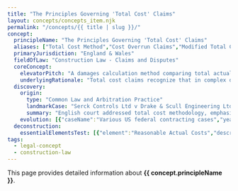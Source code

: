 ```yaml
---
title: "The Principles Governing 'Total Cost' Claims"
layout: concepts/concepts_item.njk
permalink: "/concepts/{{ title | slug }}/"
concept:
  principleName: "The Principles Governing 'Total Cost' Claims"
  aliases: ["Total Cost Method","Cost Overrun Claims","Modified Total Cost Claims"]
  primaryJurisdiction: "England & Wales"
  fieldOfLaw: "Construction Law - Claims and Disputes"
  coreConcept:
    elevatorPitch: "A damages calculation method comparing total actual project costs against total budgeted costs to establish loss, used when traditional cost build-up is impractical but requiring proof that excess costs resulted from compensable events rather than contractor inefficiency."
    underlyingRationale: "Total cost claims recognize that in complex disrupted projects, tracking specific costs to specific causes may be impractical, while requiring claimants to prove that cost overruns resulted from compensable events rather than their own performance failures."
  discovery:
    origin:
      type: "Common Law and Arbitration Practice"
      landmarkCase: "Serck Controls Ltd v Drake & Scull Engineering Ltd (2000) 73 Con LR 100"
      summary: "English court addressed total cost methodology, emphasizing need to establish causal connection between compensable events and cost overruns while excluding contractor's own inefficiencies."
    evolution: [{"caseName":"Various US federal contracting cases","year":1970,"contribution":"US courts developed strict requirements: actual costs were reasonable; tender was realistic; excess costs caused by defendant's breaches; claimant not responsible for cost overruns."},{"caseName":"Modern construction arbitrations","year":2000,"contribution":"Arbitrators increasingly accept modified total cost approaches where some cost breakdown is possible, reducing reliance on pure total cost methodology."}]
  deconstruction:
    essentialElementsTest: [{"element":"Reasonable Actual Costs","description":"The costs actually incurred must be reasonable and properly documented, excluding wasteful or inefficient expenditure."},{"element":"Realistic Original Budget","description":"The original tender or budget must have been realistic and based on accurate information available at the time."},{"element":"Compensable Causation","description":"The cost overrun must be caused by compensable events (employer breaches, variations, etc.) rather than contractor performance failures."},{"element":"No Contractor Responsibility","description":"The claimant must not be responsible for the cost overruns through their own inefficiency, poor planning, or contractual breaches."}]
tags: 
  - legal-concept
  - construction-law
---
```


This page provides detailed information about **{{ concept.principleName }}**.
